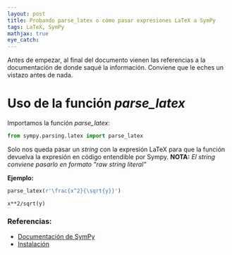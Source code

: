 ```yaml
---
layout: post
title: Probando parse_latex o cómo pasar expresiones LaTeX a SymPy
tags: LaTeX, SymPy
mathjax: true
eye_catch: 
---
```


Antes de empezar, al final del documento vienen las referencias a la documentación de donde saqué la información. 
Conviene que le eches un vistazo antes de nada. 

# Uso de la función *parse_latex*

Importamos la función *parse_latex*:


```python
from sympy.parsing.latex import parse_latex
```

Solo nos queda pasar un *string* con la expresión LaTeX para que la función devuelva la expresión en código entendible por Sympy. **NOTA:** *El string conviene pasarlo en formato "raw string literal"*

**Ejemplo:**


```python
parse_latex(r'\frac{x^2}{\sqrt{y}}')
```




    x**2/sqrt(y)
    
### Referencias:

* [Documentación de SymPy](https://docs.sympy.org/latest/modules/parsing.html#experimental-parsing)
* [Instalación](https://docs.sympy.org/latest/modules/parsing.html#runtime-installation)
